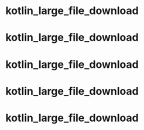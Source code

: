 # kotlin_large_file_download
# kotlin_large_file_download
# kotlin_large_file_download
# kotlin_large_file_download
# kotlin_large_file_download
